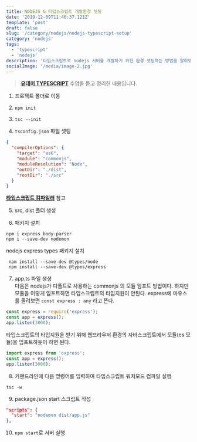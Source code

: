 ```yaml
---
title: NODEJS & 타입스크립트 개발환경 셋팅
date: '2019-12-09T11:46:37.121Z'
template: 'post'
draft: false
slug: '/category/nodejs/nodejs-typescript-setup'
category: 'nodejs'
tags:
  - 'typescript'
  - 'nodejs'
description: '타입스크립트로 nodejs 서버를 개발하기 위한 환경 셋팅하는 방법을 알아보자'
socialImage: '/media/image-2.jpg'
---
```


> **[유데미 TYPESCRIPT](https://www.udemy.com/course/understanding-typescript/learn/lecture/)** 수업을 듣고 정리한 내용입니다.

1. 프로젝트 폴더로 이동

2. `npm init`

3. `tsc --init`

4. `tsconfig.json` 파일 셋팅

```json
{
  "compilerOptions": {
    "target": "es6",
    "module": "commonjs",
    "moduleResolution": "Node",
    "outDir": "./dist",
    "rootDir": "./src"
  }
}
```

**[타입스크립트 컴파일러](https://saegeullee.github.io/category/typescript/typescript-compiler)** 참고

5. src, dist 폴더 생성

6. 패키지 설치

```
npm i express body-parser
npm i --save-dev nodemon
```

nodejs express types 패키지 설치

```
 npm install --save-dev @types/node
 npm install --save-dev @types/express
```

7. app.ts 파일 생성<br>
   다음은 nodejs가 디폴트로 사용하는 commonjs 의 모듈 임포트 방법이다. 하지만 모듈을 이렇게 임포트하면 타입스크립트의 타입지원이 안된다. express에 마우스를 올려보면 `const express : any` 라고 뜬다.

```typescript
const express = require('express');
const app = express();
app.listen(3000);
```

타입스크립트의 타입지원을 받기 위해 웹브라우저 환경의 자바스크립트에서 모듈(es 모듈)을 임포트하듯이 하면 된다.

```typescript
import express from 'express';
const app = express();
app.listen(3000);
```

8. 커맨드라인에 다음 명령어를 입력하여 타입스크립트 워치모드 컴파일 실행

```
tsc -w
```

9. package.json start 스크립트 작성

```json
"scripts": {
  "start": "nodemon dist/app.js"
},
```

10. `npm start`로 서버 실행
